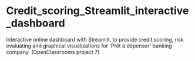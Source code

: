 # Credit_scoring_Streamlit_interactive_dashboard
Interactive online dashboard with Streamlit, to provide credit scoring, risk evaluating and graphical visualizations for 'Prêt à dépenser' banking company. (OpenClassrooms project 7)
